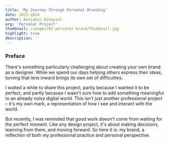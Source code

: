 ```yaml
---
title: 'My Journey Through Personal Branding'
date: 2023-2024
author: Benjamin Ezequiel
org: 'Personal Project'
thumbnail: /images/02-personal-brand/thumbnail.jpg
highlight: true
description: ''
---
```


### Preface

There's something particularly challenging about creating your own brand as a designer. While we spend our days helping others express their ideas, turning that lens inward brings its own set of difficulties.

I waited a while to share this project, partly because I wanted it to be perfect, and partly because I wasn't sure how to add something meaningful to an already noisy digital world. This isn't just another professional project – it's my own mark, a representation of how I see and interact with the world.

But recently, I was reminded that good work doesn't come from waiting for the perfect moment. Like any design project, it's about making decisions, learning from them, and moving forward. So here it is: my brand, a reflection of both my professional practice and personal perspective.
